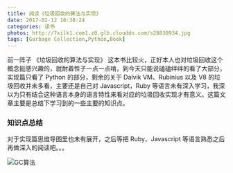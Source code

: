 ```yaml
---
title: 阅读《垃圾回收的算法与实现》
date: 2017-02-12 16:38:24
categories: 读书
photos: http://7xilk1.com1.z0.glb.clouddn.com/s28830934.jpg
tags: [Garbage Collection,Python,Book]
---
```


前一阵子 《垃圾回收的算法与实现》 这本书比较火，正好本人也对垃圾回收这个概念挺感兴趣的，就耐着性子一点一点啃，到今天只能说磕磕绊绊的看了大部分，实现篇只看了 Python 的部分，剩余的关于 Dalvik VM、Rubinius 以及 V8 的垃圾回收并未多看，主要还是自己对 Javascript，Ruby 等语言未有深入学习，我深以为只有结合这种语言本身的语言特性来看对应的垃圾回收实现才有意义。这篇文章主要是总结下学习到的一些主要的知识点。

<!-- more -->

### 知识点总结

对于实现篇思维导图里也未有展开，之后等把 Ruby、Javascript 等语言熟悉之后再做深入的阅读吧。。。

![GC算法](http://7xilk1.com1.z0.glb.clouddn.com/GC算法.png)


